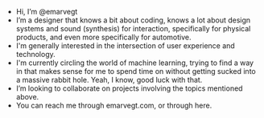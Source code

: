 - Hi, I’m @emarvegt
- I’m a designer that knows a bit about coding, knows a lot about design systems and sound (synthesis) for interaction, specifically for physical products, and even more specifically for automotive. 
- I'm generally interested in the intersection of user experience and technology.
- I'm currently circling the world of machine learning, trying to find a way in that makes sense for me to spend time on without getting sucked into a massive rabbit hole. Yeah, I know, good luck with that.
- I’m looking to collaborate on projects involving the topics mentioned above.
- You can reach me through emarvegt.com, or through here.
